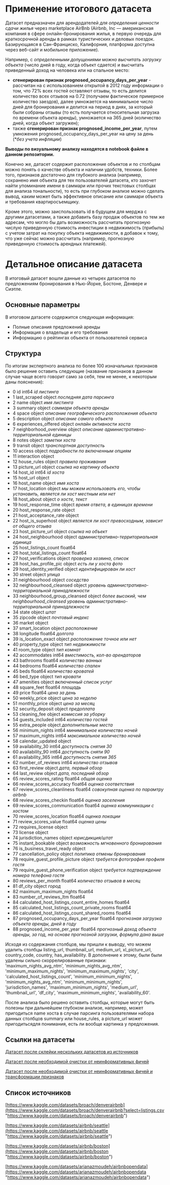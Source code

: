 

# Применение итогового датасета 
﻿Датасет предназначен для арендодателей *для определения ценности сдачи жилья* через marketplace AirBnb (Airbnb, Inc — американская компания в сфере онлайн-бронирования жилья, в первую очередь для краткосрочной аренды в рамках туристических и деловых поездок. Базирующаяся в Сан-Франциско, Калифорния, платформа доступна через веб-сайт и мобильное приложение).

Например, с *определенными допущениями можно высчитать загрузку объекта* (число дней в году, когда объект сдается) и высчитать приведенный доход на человека или на спальное место:
- **сгенерирован признак prognosed_occupancy_days_per_year** - рассчитан на с использованием открытой в 2012 году информации о том, что 72% всех гостей оставляют отзывы, то есть делится количество всех отзывов на 0.72 (получаем фактическое примерное количество заездов), далее умножается на минимальное число дней для бронирования и делится на период в днях, за который были собраны отзывы (то есть получается относительная загрузка по времени объекта аренды), умножается на 365 дней (количество дней, когда объект загружен);
- также **сгенерирован признак prognosed_income_per_year**, путем умножения prognosed_occupancy_days_per_year на цену за день (**без учета инфляции*)

**Выводы по визуальному анализу находятся в notebook файле в данном репозитории.**

Конечно же, датасет содержит расположение объектов и по столбцам можно понять о качестве объекта и наличии удобств, техники. 
Более того, признаков достаточно для глубокого анализа (например, сохранено имя объекта для тех пользователей датасета, кто захочет найти упоминание имени в саммари или прочих текстовых столбцах для анализа тональности), то есть при глубоком анализе можно сделать вывод, каким может быть эффективное описание или саммари объекта и требования квартиросъемщику.

Кроме этого, можно заиспользовать id в будущем для мерджа с другими датасетами, а также добавить базу продаж объектов по тем же адресам, что могло бы дать возможность рассчитать прогнозную числую приведенную стоимость инвестиции в недвижимость (прибыль) с учетом затрат на покупку объекта недвижимости, в добавок к тому, что уже сейчас можно рассчитать (например, прогнозную приведенную стоимость арендных платежей).


# Детальное описание датасета

В итоговый датасет вошли данные из четырех датасетов по предложениям бронирования в Нью-Йорке, Бостоне, Денвере и Сиэтле. 

## Основные параметры

В итоговом датасете содержится следующая информация:
 - Полные описания предложений аренды
 - Информация о владельце и его требования
 - Информацию о рейтингах объекта от пользователей сервиса

## Структура

По итогам экспертного анализа по более 100 изначальных признаков было решение оставить следующие (название признаков в данном случае чаще всего говорит само за себя, тем не менее, к некоторым даны пояснения):


 - 0 id int64 *id листинга*
 - 1 last_scraped object	*последняя дата парсинга*
 - 2 name object	*имя листинга*
 - 3 summary object	*саммари объекта аренды*
 - 4 space object	*описание географического расположения объекта*
 - 5 description object	*описание самого объекта*
 - 6 experiences_offered object	*онлайн активности хоста*
 - 7 neighborhood_overview object	*описание административно-территориальной единицы*
 - 8 notes object	*заметки хоста*
 - 9 transit object	*транспортная доступность*
 - 10 access object	*подробности по включенным опциям*
 - 11 interaction object
 - 12 house_rules object	*правила проживания*
 - 13 picture_url object	*ссылка на картинку объекта*
 - 14 host_id int64	*id хоста*
 - 15 host_url object
 - 16 host_name object	*имя хоста*
 - 17 host_location object	*мы можем использовать его, чтобы установить, является ли хост местным или нет*
 - 18 host_about object	*о хосте, текст*
 - 19 host_response_time object	*время ответа, в единицах времени*
 - 20 host_response_rate object
 - 21 host_acceptance_rate object
 - 22 host_is_superhost object	*является ли хост превосходным, зависит от общего отзыва*
 - 23 host_picture_url object	*ссылка на объект*
 - 24 host_neighbourhood object	*административно-территориальная единица*
 - 25 host_listings_count float64	
 - 26 host_total_listings_count float64	
 - 27 host_verifications object	*проверка хозяина, список*
 - 28 host_has_profile_pic object	*есть ли у хоста фото*
 - 29 host_identity_verified object	*идентифицирован ли хост*
 - 30 street object	*улица*
 - 31 neighbourhood object	*соседство*
 - 32 neighbourhood_cleansed object	*уровень административно-территориальной принадлежности*
 - 33 neighbourhood_group_cleansed object	*более высокий, чем neighbourhood_cleansed уровень административно-территориальной принадлежности*
 - 34 state object	*штат*
 - 35 zipcode object	*почтовый индекс*
 - 36 market object
 - 37 smart_location object	*расположение*
 - 38 longitude float64	*долгота*
 - 39 is_location_exact object	*расположение точное или нет*
 - 40 property_type object	*тип недвижимости*
 - 41 room_type object	*тип комнат*
 - 42 accommodates int64	*вместимость, кол-во арендаторов*
 - 43 bathrooms float64	*количество ванных*
 - 44 bedrooms float64	*количество спален*
 - 45 beds float64	*количество кроватей*
 - 46 bed_type object	*тип кровати*
 - 47 amenities object	*включенный список услуг*
 - 48 square_feet float64	*площадь*
 - 49 price float64	*цена за день*
 - 50 weekly_price object	*цена за неделю*
 - 51 monthly_price object	*цена за месяц*
 - 52 security_deposit object	*предоплата*
 - 53 cleaning_fee object	*комиссия за уборку*
 - 54 guests_included int64	*количество гостей*
 - 55 extra_people object	*дополнительные места*
 - 56 minimum_nights int64	*минимальное количество ночей*
 - 57 maximum_nights int64	*максимальное количество ночей*
 - 58 calendar_updated object
 - 59 availability_30 int64	*доступность снятия 30*
 - 60 availability_90 int64	*доступность сняти 90*
 - 61 availability_365 int64	*доступность снятия 365*
 - 62 number_of_reviews int64	*количество отзывов*
 - 63 first_review object	*дата, первый обзор*
 - 64 last_review object	*дата, последний обзор*
 - 65 review_scores_rating float64	*общая оценка*
 - 66 review_scores_accuracy float64	*оценка соответствия*
 - 67 review_scores_cleanliness float64	*совокупная оценка по парамтру airbnb*
 - 68 review_scores_checkin float64	*оценка заселения*
 - 69 review_scores_communication float64	*оценка коммуникации с хостом*
 - 70 review_scores_location float64	*оценка локации*
 - 71 review_scores_value float64	*оценка цены*
 - 72 requires_license object
 - 73 license object
 - 74 jurisdiction_names object	*юрисдикция/штат*
 - 75 instant_bookable object	*возможность мгновенного бронирования*
 - 76 is_business_travel_ready object
 - 77 cancellation_policy object	*политика отмены бронирования*
 - 78 require_guest_profile_picture object	*требуется фотография профиля гостя*
 - 79 require_guest_phone_verification object	*требуется подтверждение номера телефона гостя*
 - 80 reviews_per_month float64	*количество отзывов в месяц*
 - 81 df_city object *город*
 - 82 maximum_maximum_nights float64	
 - 83 number_of_reviews_ltm float64	
 - 84 calculated_host_listings_count_entire_homes float64	
 - 85 calculated_host_listings_count_private_rooms float64	
 - 86 calculated_host_listings_count_shared_rooms float64
 - 87  prognosed_occupancy_days_per_year             float64 *прогнозная загрузка объекта аренды, дней в году*      
 - 88  prognosed_income_per_year                     float64 *прогнозный доход объекта аренды, за год, на основе прогнозной загрузки, формула дана выше*      

Исходя из содержания столбцов, мы пришли к выводу, что можем удалить столбцы listing_url, thumbnail_url, medium_url, xl_picture_url, country_code, country, has_availability.
В дополнение к этому, были были удалены сильно скоррелированные признаки:
'maximum_nights_avg_ntm', 'minimum_nights_avg_ntm', 'minimum_maximum_nights', 'minimum_maximum_nights', 'city', 'calculated_host_listings_count', 'minimum_minimum_nights', 'minimum_nights_avg_ntm', 'minimum_minimum_nights', 'jurisdiction_names', 'maximum_minimum_nights', 'medium_url', 'thumbnail_url', 'df_city', 'maximum_minimum_nights', 'availability_60'.
  
После анализа было решено оставить столбцы, которые могут быть полезны при дальнейшем глубоком анализе, например, может пригодиться name хоста в случае парсинга пользователями набора данных столбцов summary или house_rules, а picture_url может пригодитьсядля понимания, есть ли вообще картинка у предложения.

## Ссылки на датасеты
[Датасет после склейки нескольких датасетов из источников](https://drive.google.com/file/d/1Q56Hr8nsos65R0Hcn1wJ6On84LjfLUQg/view?usp=share_link "https://drive.google.com/file/d/1wrZYskv9ip9_phHSFQaCCKMeTytY7V2M/view?usp=share_link")

[Датасет после необходимой очистки от неинформативных фичей](https://drive.google.com/file/d/1Q56Hr8nsos65R0Hcn1wJ6On84LjfLUQg/view?usp=share_link "https://drive.google.com/file/d/1_SK2dK48WFqYn0P1u1dsljkl9MBrM6wR/view?usp=share_link")

[Датасет после необходимой очистки от неинформативных фичей и трансформации признаков](https://drive.google.com/file/d/1Q56Hr8nsos65R0Hcn1wJ6On84LjfLUQg/view?usp=share_link "https://drive.google.com/file/d/1rtQ5M5pAas0rWm0E4MIYWroArb_G44E0/view?usp=share_link")


## Список источников
[https://www.kaggle.com/datasets/broach/denverairbnb](https://www.kaggle.com/datasets/broach/denverairbnb?select=listings.csv "https://www.kaggle.com/datasets/broach/denverairbnb")

[https://www.kaggle.com/datasets/airbnb/seattle](https://www.kaggle.com/datasets/airbnb/seattle "https://www.kaggle.com/datasets/airbnb/seattle")

[https://www.kaggle.com/datasets/airbnb/boston](https://www.kaggle.com/datasets/airbnb/boston "https://www.kaggle.com/datasets/airbnb/boston")

[https://www.kaggle.com/datasets/arianazmoudeh/airbnbopendata](https://www.kaggle.com/datasets/arianazmoudeh/airbnbopendata "https://www.kaggle.com/datasets/arianazmoudeh/airbnbopendata")
